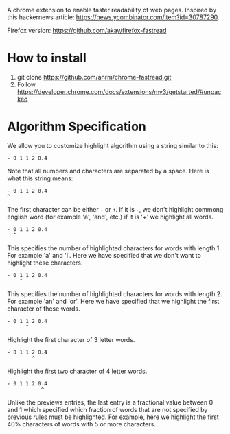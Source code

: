A chrome extension to enable faster readability of web pages. Inspired by this hackernews article: https://news.ycombinator.com/item?id=30787290.

Firefox version: https://github.com/akay/firefox-fastread

# How to install

1. git clone https://github.com/ahrm/chrome-fastread.git
2. Follow https://developer.chrome.com/docs/extensions/mv3/getstarted/#unpacked

# Algorithm Specification
We allow you to customize highlight algorithm using a string similar to this:
```
- 0 1 1 2 0.4
```
Note that all numbers and characters are separated by a space. Here is what this string means:
 
```
- 0 1 1 2 0.4
^
```
The first character can be either `-` or `+`. If it is `-`, we don't highlight commong english word (for example 'a', 'and', etc.) if it is '+' we highlight all words.
 
```
- 0 1 1 2 0.4
  ^
```
This specifies the number of highlighted characters for words with length 1. For example 'a' and 'I'. Here we have specified that we don't want to highlight these characters.
```
- 0 1 1 2 0.4
    ^
```
This specifies the number of highlighted characters for words with length 2. For example 'an' and 'or'. Here we have specified that we highlight the first character of these words.
```
- 0 1 1 2 0.4
      ^
```
Highlight the first character of 3 letter words.
```
- 0 1 1 2 0.4
        ^
```
Highlight the first two character of 4 letter words.
```
- 0 1 1 2 0.4
           ^
```
Unlike the previews entries, the last entry is a fractional value between 0 and 1 which specified which fraction of words that are not specified by previous rules must be highlighted.
For example, here we highlight the first 40% characters of words with 5 or more characters.
